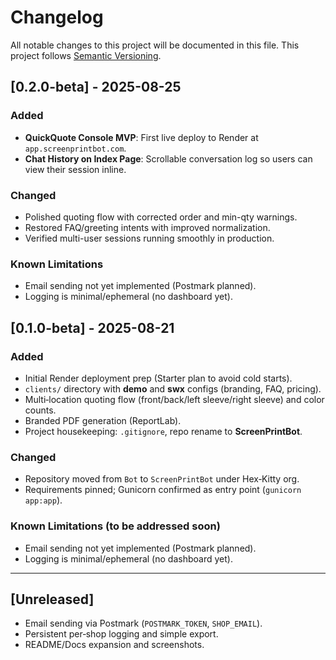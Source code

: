 # Changelog

All notable changes to this project will be documented in this file.
This project follows [Semantic Versioning](https://semver.org/).

## [0.2.0-beta] - 2025-08-25
### Added
- **QuickQuote Console MVP**: First live deploy to Render at `app.screenprintbot.com`.
- **Chat History on Index Page**: Scrollable conversation log so users can view their session inline.

### Changed
- Polished quoting flow with corrected order and min-qty warnings.
- Restored FAQ/greeting intents with improved normalization.
- Verified multi-user sessions running smoothly in production.

### Known Limitations
- Email sending not yet implemented (Postmark planned).
- Logging is minimal/ephemeral (no dashboard yet).

## [0.1.0-beta] - 2025-08-21
### Added
- Initial Render deployment prep (Starter plan to avoid cold starts).
- `clients/` directory with **demo** and **swx** configs (branding, FAQ, pricing).
- Multi‑location quoting flow (front/back/left sleeve/right sleeve) and color counts.
- Branded PDF generation (ReportLab).
- Project housekeeping: `.gitignore`, repo rename to **ScreenPrintBot**.

### Changed
- Repository moved from `Bot` to `ScreenPrintBot` under Hex‑Kitty org.
- Requirements pinned; Gunicorn confirmed as entry point (`gunicorn app:app`).

### Known Limitations (to be addressed soon)
- Email sending not yet implemented (Postmark planned).
- Logging is minimal/ephemeral (no dashboard yet).

---

## [Unreleased]
- Email sending via Postmark (`POSTMARK_TOKEN`, `SHOP_EMAIL`).
- Persistent per‑shop logging and simple export.
- README/Docs expansion and screenshots.
